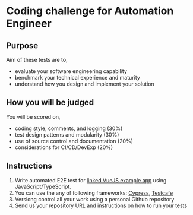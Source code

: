 # Coding challenge for Automation Engineer

## Purpose
Aim of these tests are to,

- evaluate your software engineering capability
- benchmark your technical experience and maturity
- understand how you design and implement your solution

## How you will be judged
You will be scored on,

- coding style, comments, and logging (30%)
- test design patterns and modularity (30%)
- use of source control and documentation (20%)
- considerations for CI/CD/DevExp (20%)

## Instructions

1. Write automated E2E test for [linked VueJS example app](https://vue-vuex-realworld.netlify.com/) using JavaScript/TypeScript.
2. You can use the any of following frameworks: [Cypress](Cypress.io), [Testcafe](https://devexpress.github.io/testcafe/) 
3. Versiong control all your work using a personal Github repository
4. Send us your repository URL and instructions on how to run your tests
